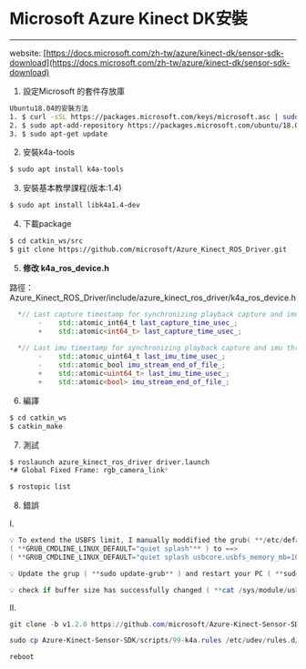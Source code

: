 # Microsoft Azure Kinect DK安裝

---

website: [https://docs.microsoft.com/zh-tw/azure/kinect-dk/sensor-sdk-download](https://docs.microsoft.com/zh-tw/azure/kinect-dk/sensor-sdk-download)

1.  設定Microsoft 的套件存放庫

```bash
Ubuntu18.04的安裝方法
1. $ curl -sSL https://packages.microsoft.com/keys/microsoft.asc | sudo apt-key add -
2. $ sudo apt-add-repository https://packages.microsoft.com/ubuntu/18.04/prod
3. $ sudo apt-get update
```

2.  安裝k4a-tools

```bash
$ sudo apt install k4a-tools
```

3.  安裝基本教學課程(版本:1.4)

```bash
$ sudo apt install libk4a1.4-dev
```

4.  下載package

```bash
$ cd catkin_ws/src
$ git clone https://github.com/microsoft/Azure_Kinect_ROS_Driver.git
```

5. **修改 k4a_ros_device.h**

路徑：Azure_Kinect_ROS_Driver/include/azure_kinect_ros_driver/k4a_ros_device.h

```cpp
  *// Last capture timestamp for synchronizing playback capture and imu thread*
       -    std::atomic_int64_t last_capture_time_usec_;
       +    std::atomic<int64_t> last_capture_time_usec_;
 
  *// Last imu timestamp for synchronizing playback capture and imu thread*
       -    std::atomic_uint64_t last_imu_time_usec_;
       -    std::atomic_bool imu_stream_end_of_file_;
       +    std::atomic<uint64_t> last_imu_time_usec_;
       +    std::atomic<bool> imu_stream_end_of_file_;
```

6.  編譯

```bash
$ cd catkin_ws
$ catkin_make
```

7.  測試

```bash
$ roslaunch azure_kinect_ros_driver driver.launch
*# Global Fixed Frame: rgb_camera_link*

$ rostopic list
```

8. 錯誤

I.

```powershell
💡 To extend the USBFS limit, I manually moddified the grub( **/etc/default/grub** ) chaning 
( **GRUB_CMDLINE_LINUX_DEFAULT="quiet splash"** ) to ==> 
( **GRUB_CMDLINE_LINUX_DEFAULT="quiet splash usbcore.usbfs_memory_mb=1000"** ),
```

```powershell
💡 Update the grup ( **sudo update-grub** ) and restart your PC ( **sudo reboot** ).
```

```powershell
💡 check if buffer size has successfully changed ( **cat /sys/module/usbcore/parameters/usbfs_memory_mb** )
```

II.  

```powershell
git clone -b v1.2.0 https://github.com/microsoft/Azure-Kinect-Sensor-SDK.git
```

```powershell
sudo cp Azure-Kinect-Sensor-SDK/scripts/99-k4a.rules /etc/udev/rules.d/
```

```powershell
reboot
```
